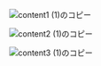 ![content1 (1)のコピー](https://user-images.githubusercontent.com/61785070/144809417-afa29607-57be-437a-b7dc-d44f8d78b36a.png)


![content2 (1)のコピー](https://user-images.githubusercontent.com/61785070/144809428-f11555aa-0bb3-471b-9a66-5f3c95229071.png)

![content3 (1)のコピー](https://user-images.githubusercontent.com/61785070/144809431-969592d4-fded-4847-9041-8f8c68e6851c.png)
